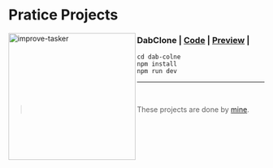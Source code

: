 # Pratice Projects

<img src="https://github.com/solimanhossain/webdev-practice-master-academy/blob/main/preview/dab-colne.png?raw=true" alt="improve-tasker" width="250" align="left"/>

### DabClone | [Code](https://github.com/solimanhossain/webdev-practice-master-academy/tree/main/dab-clone) | [Preview](https://dab.pages.dev/) |

```
cd dab-colne
npm install
npm run dev
```

---

<br>

> These projects are done by [mine](https://github.com/solimanhossain/).
